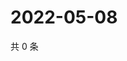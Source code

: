 # 2022-05-08

共 0 条

<!-- BEGIN WEIBO -->
<!-- 最后更新时间 Sun May 08 2022 21:22:39 GMT+0800 (China Standard Time) -->

<!-- END WEIBO -->
